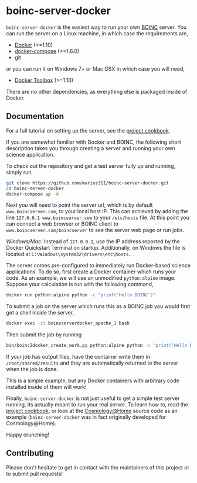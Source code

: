 
boinc-server-docker
===================

`boinc-server-docker` is the easiest way to run your own [BOINC](http://boinc.berkeley.edu/) server. You can run the server on a Linux machine, in which case the requirements are, 

* [Docker](https://github.com/docker/docker/releases) (>=1.10)
* [docker-compose](https://github.com/docker/compose/releases) (>=1.6.0)
* git 

or you can run it on Windows 7+ or Mac OSX in which case you will need, 

* [Docker Toolbox](https://www.docker.com/products/docker-toolbox)  (>=1.10)

There are no other dependencies, as everything else is packaged inside of Docker. 

Documentation
-------------

For a full tutorial on setting up the server, see the [project cookbook](https://github.com/marius311/boinc-server-docker/blob/master/docs/cookbook.md). 

If you are somewhat familiar with Docker and BOINC, the following short description takes you through creating a server and running your own science application. 

To check out the repository and get a test server fully up and running, simply run,
```bash
git clone https://github.com/marius311/boinc-server-docker.git
cd boinc-server-docker
docker-compose up -d
```

Next you will need to point the server url, which is by default `www.boincserver.com`, to your local host IP. This can achieved by adding the line `127.0.0.1 www.boincserver.com` to your `/etc/hosts` file. At this point you can connect a web browser or BOINC client to `www.boincserver.com/boincserver` to see the server web page or run jobs. 

*Windows/Mac:* Instead of `127.0.0.1`, use the IP address reported by the Docker Quickstart Terminal on startup. Additionally, on Windows the file is located at `C:\Windows\system32\drivers\etc\hosts`. 

The server comes pre-configured to immediately run Docker-based science applications. To do so, first create a Docker container which runs your code. As an example, we will use an unmodified `python:alpine` image. Suppose your calculation is run with the following command,

```bash
docker run python:alpine python -c "print('Hello BOINC')"
```

To submit a job on the server which runs this as a BOINC job you would first get a shell inside the server,

```bash
docker exec -it boincserverdocker_apache_1 bash
```

Then submit the job by running 

```bash
bin/boinc2docker_create_work.py python:alpine python -c "print('Hello BOINC')"
```

If your job has output files, have the container write them in `/root/shared/results` and they are automatically returned to the server when the job is done. 

This is a simple example, but any Docker containers with arbitrary code installed inside of them will work! 

Finally, `boinc-server-docker` is not just useful to get a simple test server running, its actually meant to run your real server. To learn how to, read the [project cookbook](https://github.com/marius311/boinc-server-docker/blob/master/docs/cookbook.md), or look at the [Cosmology@Home](https://www.github.com/marius311/cosmohome) source code as an example (`boinc-server-docker` was in fact originally developed for Cosmology@Home). 

Happy crunching! 

Contributing
------------

Please don't hesitate to get in contact with the maintainers of this project or to submit pull requests!
